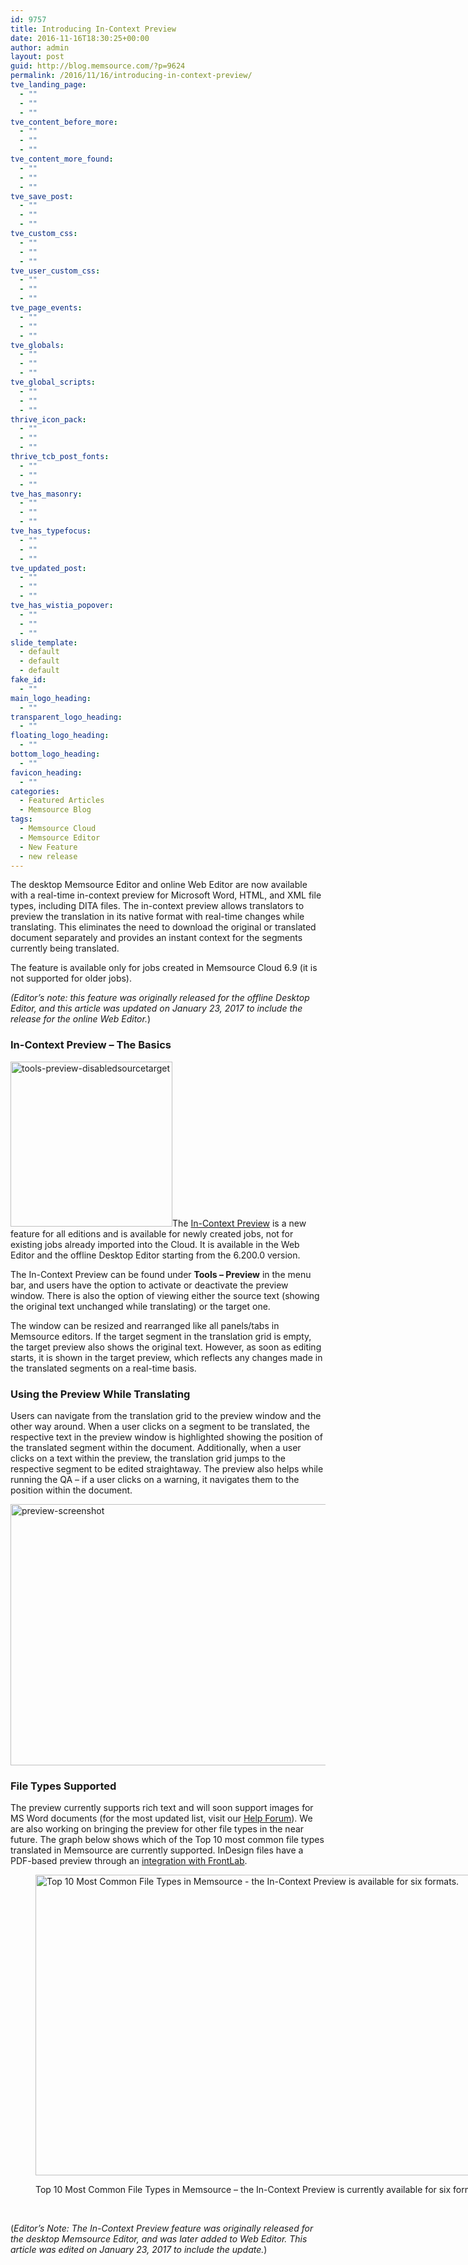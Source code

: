 ```yaml
---
id: 9757
title: Introducing In-Context Preview
date: 2016-11-16T18:30:25+00:00
author: admin
layout: post
guid: http://blog.memsource.com/?p=9624
permalink: /2016/11/16/introducing-in-context-preview/
tve_landing_page:
  - ""
  - ""
  - ""
tve_content_before_more:
  - ""
  - ""
  - ""
tve_content_more_found:
  - ""
  - ""
  - ""
tve_save_post:
  - ""
  - ""
  - ""
tve_custom_css:
  - ""
  - ""
  - ""
tve_user_custom_css:
  - ""
  - ""
  - ""
tve_page_events:
  - ""
  - ""
  - ""
tve_globals:
  - ""
  - ""
  - ""
tve_global_scripts:
  - ""
  - ""
  - ""
thrive_icon_pack:
  - ""
  - ""
  - ""
thrive_tcb_post_fonts:
  - ""
  - ""
  - ""
tve_has_masonry:
  - ""
  - ""
  - ""
tve_has_typefocus:
  - ""
  - ""
  - ""
tve_updated_post:
  - ""
  - ""
  - ""
tve_has_wistia_popover:
  - ""
  - ""
  - ""
slide_template:
  - default
  - default
  - default
fake_id:
  - ""
main_logo_heading:
  - ""
transparent_logo_heading:
  - ""
floating_logo_heading:
  - ""
bottom_logo_heading:
  - ""
favicon_heading:
  - ""
categories:
  - Featured Articles
  - Memsource Blog
tags:
  - Memsource Cloud
  - Memsource Editor
  - New Feature
  - new release
---
```

The desktop Memsource Editor and online Web Editor are now available with a real-time in-context preview for Microsoft Word, HTML, and XML file types, including DITA files. The in-context preview allows translators to preview the translation in its native format with real-time changes while translating. This eliminates the need to download the original or translated document separately and provides an instant context for the segments currently being translated.<!--more-->

The feature is available only for jobs created in Memsource Cloud 6.9 (it is not supported for older jobs).

_(Editor&#8217;s note: this feature was originally released for the offline Desktop Editor, and this article was updated on January 23, 2017 to include the release for the online Web Editor._)

### In-Context Preview &#8211; The Basics

[<img class="wp-image-9638 size-full alignright" src="/wp-content/uploads/2016/11/Tools-Preview-DisabledSourceTarget-e1479307637691.jpg" alt="tools-preview-disabledsourcetarget" width="259" height="264" data-id="9638" />](/wp-content/uploads/2016/11/Tools-Preview-DisabledSourceTarget.jpg)The <a href="https://help.memsource.com/hc/en-us/articles/115003484932-In-Context-Preview" target="_blank" rel="noopener">In-Context Preview</a> is a new feature for all editions and is available for newly created jobs, not for existing jobs already imported into the Cloud. It is available in the Web Editor and the offline Desktop Editor starting from the 6.200.0 version.

The In-Context Preview can be found under **Tools &#8211; Preview** in the menu bar, and users have the option to activate or deactivate the preview window. There is also the option of viewing either the source text (showing the original text unchanged while translating) or the target one.

The window can be resized and rearranged like all panels/tabs in Memsource editors. If the target segment in the translation grid is empty, the target preview also shows the original text. However, as soon as editing starts, it is shown in the target preview, which reflects any changes made in the translated segments on a real-time basis.

### Using the Preview While Translating

Users can navigate from the translation grid to the preview window and the other way around. When a user clicks on a segment to be translated, the respective text in the preview window is highlighted showing the position of the translated segment within the document. Additionally, when a user clicks on a text within the preview, the translation grid jumps to the respective segment to be edited straightaway. The preview also helps while running the QA &#8211; if a user clicks on a warning, it navigates them to the position within the document.

<img class="aligncenter wp-image-9627" src="/wp-content/uploads/2016/11/preview-screenshot.png" alt="preview-screenshot" width="700" height="418" data-id="9627" />

### File Types Supported

The preview currently supports rich text and will soon support images for MS Word documents (for the most updated list, visit our <a href="https://help.memsource.com/hc/en-us/articles/115003484932-In-Context-Preview" target="_blank" rel="noopener">Help Forum</a>). We are also working on bringing the preview for other file types in the near future. The graph below shows which of the Top 10 most common file types translated in Memsource are currently supported. InDesign files have a PDF-based preview through an <a href="http://wiki.memsource.com/wiki/Memsource_Cloud_User_Manual#Integrations" target="_blank" rel="noopener">integration with FrontLab</a>.<figure id="attachment_9634" style="width: 800px" class="wp-caption aligncenter">

[<img class="wp-image-9634" src="/wp-content/uploads/2016/11/Top-10-formats-preview-available-1-2.png" alt="Top 10 Most Common File Types in Memsource - the In-Context Preview is available for six formats." width="800" height="481" data-id="9634" />](/wp-content/uploads/2016/11/Top-10-formats-preview-available-1-2.png)<figcaption class="wp-caption-text">Top 10 Most Common File Types in Memsource &#8211; the In-Context Preview is currently available for six formats.</figcaption></figure> 

&nbsp;

(_Editor&#8217;s Note: The In-Context Preview feature was originally released for the desktop Memsource Editor, and was later added to Web Editor. This article was edited on January 23, 2017 to include the update._)